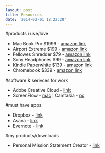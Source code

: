 ```yaml
---
layout: post
title: Resources
date: '2014-02-01 18:22:28'
---
```


#products i use/love

* Mac Book Pro $1999 - [amazon link](http://amzn.to/1cHd9Wd)
* Airport Extreme $199 - [amazon link](http://amzn.to/1abLcGT)
* Fellowes Shredder $79 - [amazon link](http://amzn.to/1ksPZoh)
* Sony Headphones $99 - [amazon link](http://amzn.to/LlPgs7)
* Kindle Paperwhite $139 - [amazon link](http://amzn.to/1bhzQzb)
* Chromebook $339 - [amazon link](http://amzn.to/LAWGsp)

#software & serivces for work
* Adobe Creative Cloud - [link](http://www.adobe.com/products/creativecloud.html)
* ScreenFlow - [mac](http://www.telestream.net/screenflow/overview.htm) | Camtasia - [pc](http://www.techsmith.com/camtasia.html)

#must have apps
* Dropbox - [link](https://db.tt/Jqq51o3P)
* Asana - [link](http://asana.com)
* Evernote - [link](https://www.evernote.com/referral/Registration.action?uid=555821&sig=6412f2b06cdfeba470782a601cee0729)

#my products/downloads
* Personal Mission Statement Creator - [link](http://chancesmith.org/personal-mission-statement)